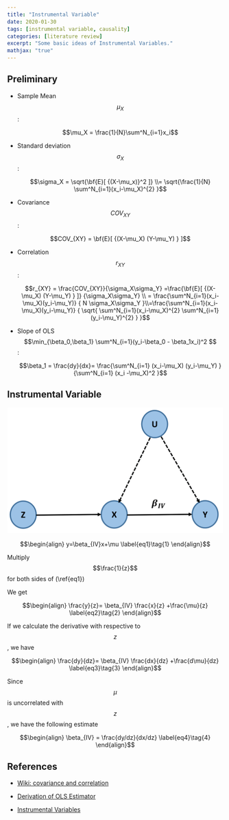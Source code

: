 ```yaml
---
title: "Instrumental Variable"
date: 2020-01-30
tags: [instrumental variable, causality]
categories: [literature review]
excerpt: "Some basic ideas of Instrumental Variables."
mathjax: "true"
---
```


## Preliminary

* Sample Mean $$\mu_X$$ :

    $$\mu_X = \frac{1}{N}\sum^N_{i=1}x_i$$
* Standard deviation $$\sigma_X$$ :

    $$\sigma_X = \sqrt{\bf{E}[ {(X-\mu_x)}^2 ]} \\= \sqrt{\frac{1}{N} \sum^N_{i=1}(x_i-\mu_X)^{2}  }$$
    
* Covariance $$COV_{XY}$$:

    $$COV_{XY} = \bf{E}[ {(X-\mu_X) (Y-\mu_Y) } ]$$

* Correlation $$r_{XY}$$ :

    $$r_{XY} = \frac{COV_{XY}}{\sigma_X\sigma_Y} =\frac{\bf{E}[ {(X-\mu_X) (Y-\mu_Y) } ]} {\sigma_X\sigma_Y}  \\ =  \frac{\sum^N_{i=1}(x_i-\mu_X)(y_i-\mu_Y)} { N \sigma_X\sigma_Y }\\=\frac{\sum^N_{i=1}(x_i-\mu_X)(y_i-\mu_Y)} { \sqrt{ \sum^N_{i=1}(x_i-\mu_X)^{2} \sum^N_{i=1}(y_i-\mu_Y)^{2} } }$$


* Slope of OLS  $$\min_{\beta_0,\beta_1} \sum^N_{i=1}(y_i-\beta_0 - \beta_1x_i)^2 $$ :
    
    $$\beta_1 = \frac{dy}{dx}= \frac{\sum^N_{i=1} (x_i-\mu_X) (y_i-\mu_Y)   }{\sum^N_{i=1} (x_i -\mu_X)^2 }$$



## Instrumental Variable

![IV](/images/IV.png)


$$\begin{align}
    y=\beta_{IV}x+\mu \label{eq1}\tag{1}
\end{align}$$

Multiply $$\frac{1}{z}$$ for both sides of   (\ref{eq1})

We get 


$$\begin{align}
    \frac{y}{z}= \beta_{IV} \frac{x}{z} +\frac{\mu}{z} 
    \label{eq2}\tag{2}
\end{align}$$

If we calculate the derivative with respective to $$z$$, we have 


$$\begin{align}
    \frac{dy}{dz}= \beta_{IV} \frac{dx}{dz} +\frac{d\mu}{dz} 
    \label{eq3}\tag{3}
\end{align}$$

Since $$\mu$$ is uncorrelated with $$z$$, we have the following estimate


$$\begin{align}
    \beta_{IV} = \frac{dy/dz}{dx/dz}
    \label{eq4}\tag{4}
\end{align}$$




## References

* [Wiki: covariance and correlation ](https://en.wikipedia.org/wiki/Covariance_and_correlation)

* [Derivation of OLS Estimator ](https://are.berkeley.edu/courses/EEP118/current/derive_ols.pdf)


* [Instrumental Variables ](http://cameron.econ.ucdavis.edu/e240a/ch04iv.pdf)


